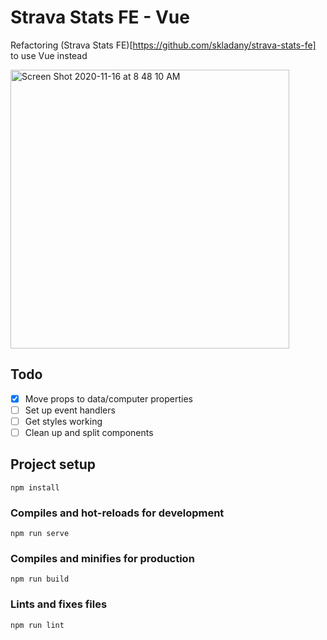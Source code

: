 # Strava Stats FE - Vue

Refactoring (Strava Stats FE)[https://github.com/skladany/strava-stats-fe] to use Vue instead

<img width="446" alt="Screen Shot 2020-11-16 at 8 48 10 AM" src="https://user-images.githubusercontent.com/4061981/99259869-a2abdc00-27e8-11eb-9a79-129a08e19982.png">

## Todo

- [x] Move props to data/computer properties
- [ ] Set up event handlers
- [ ] Get styles working
- [ ] Clean up and split components

## Project setup

```
npm install
```

### Compiles and hot-reloads for development

```
npm run serve
```

### Compiles and minifies for production

```
npm run build
```

### Lints and fixes files

```
npm run lint
```
